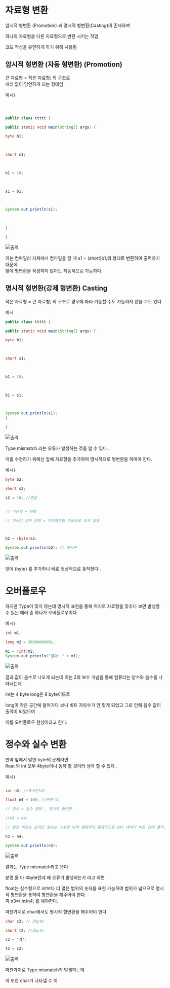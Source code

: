 


# 자료형 변환 

암시적 형변환 (Promotion) 과 명시적 형변환(Casting)이 존재하며   

하나의 자료형을 다른 자료형으로 변환 시키는 작업   

코드 작성을 유연하게 하기 위해 사용됨   


## 암시적 형변환 (자동 형변환) (Promotion)

큰 자료형 = 작은 자료형; 의 구조로  
에러 없이 당연하게 되는 형태임   

예시)   

```java

  

public class ttttt {

public static void main(String[] args) {

byte b1;

  

short s1;

  

b1 = 10;

  

s1 = b1;

  

System.out.println(s1);

  

}

}

```

![출력]()


이는 컴파일러 자체에서 컴파일을 할 때 s1 = (short)b1;의 형태로 변환하여 출력하기 때문에  
앞에 형변환을 작성하지 않아도 자동적으로 가능하다.  


## 명시적 형변환(강제 형변환) Casting

작은 자료형 = 큰 자료형; 의 구조로
경우에 따라 가능할 수도 가능하지 않을 수도 있다


예시 
```java
public class ttttt {

public static void main(String[] args) {

byte b1;

  

short s1;

  

b1 = 10;

  

b1 = s1;

  

System.out.println(s1);
}

}
```

![출력]()

Type mismatch 라는 오류가 발생하는 것을 알 수 있다 . 

이를 수정하기 위해선 앞에 자료형을 추가하여 명시적으로 형변환을 하여야 한다. 

예시)

```java
byte b2;

short s2;

s2 = 10; //원본


// 작은형 = 큰형

// 이러한 경우 큰형 = 작은형처럼 자동으로 되지 않음



b2 = (byte)s2; 

System.out.println(b2); // 복사본
```
![출력]()

앞에 (byte) 를 추가하니 바로 정상적으로 동작한다 . 


# 오버플로우 

하지만 Type이 맞지 않는데 명시적 표현을 통해 억지로 자료형을 맞추다 보면 발생할 수 있는 에러 중 하나가 오버플로우이다. 

예시)

```java
int m1;

long m2 = 3000000000L;

m1 = (int)m2;
System.out.println("결과: " + m1);
```
![출력]()

결과 값이 음수로 나오게 되는데 이는 2의 보수 개념을 통해 컴퓨터는 양수와 음수를 나타내는데   

int는 4 byte
long은 8 byte이므로  

long이 작은 공간에 들어가다 보니 비트 자릿수가 안 맞게 되었고 그로 인해 음수 값이 출력이 되었으며  

이를 오버플로우 현상이라고 한다.  

# 정수와 실수 변환

만약 앞에서 말한 byte의 문제라면   
float 와 int 모두 4byte이니 동작 할 것이라 생각 할 수 있다 .


예시)
```java

int n3; //복사본(4)

float n4 = 100; //원본(4)

// 정수 = 실수 형태 , 명시적 형변환

//n3 = n4;

// 분명 비트는 같지만 실수는 소수점 아래 범위까지 존재하므로 int 데이터 비트 안에 들어갈 수 없음. (실제 수의 범위)

n3 = n4;

System.out.println(n3);

```
![출력]()

결과는 Type mismatch라고 뜬다 

분명 둘 다 4byte인데 왜 오류가 발생하는가 라고 하면   

float는 실수형으로 int보다 더 많은 범위의 숫자를 표현 가능하여 범위가 넓으므로 명시적 형변환을 통하여 형변환을 해주어야 한다.    
즉 n3=(int)n4; 를 해야한다.   


마찬가지로 char에서도 명시적 형변환을 해주어야 한다.  
```java
char c2; // 2byte

short t2; //2byte

c2 = '가';

t2 = c2;
```
![출력]()

마찬가지로 Type mismatch가 발생하는데   

이 또한 char가 나타낼 수 이
